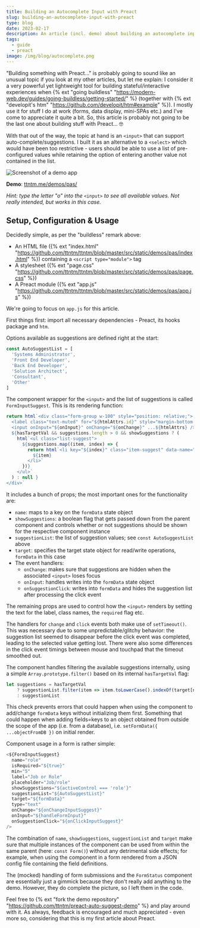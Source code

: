 ```yaml
---
title: Building an Autocomplete Input with Preact
slug: building-an-autocomplete-input-with-preact
type: blog
date: 2023-02-17
description: An article (incl. demo) about building an autocomplete input with Preact.
tags:
  - guide
  - preact
image: /img/blog/autocomplete.png
---
```


"Building something with Preact..." is probably going to sound like an unusual topic if you look at my other articles, but let me explain: I consider it a very powerful yet lightweight tool for building stateful/interactive experiences when {% ext "going buildless" "https://modern-web.dev/guides/going-buildless/getting-started/" %} (together with {% ext "developit's htm" "https://github.com/developit/htm#example" %}). I mostly use it for stuff I do at work (forms, data display, mini-SPAs etc.) and I've come to appreciate it quite a bit. So, this article is probably not going to be the last one about building stuff with Preact… 🤓

With that out of the way, the topic at hand is an `<input>` that can support auto-complete/suggestions. I built it as an alternative to a `<select>` which would have been too restrictive - users should be able to use a list of pre-configured values while retaining the option of entering another value not contained in the list.

<img src="/img/blog/autocomplete.png" class="img-fluid img-center" alt="Screenshot of a demo app">

**Demo**: [ttntm.me/demos/pas/](http://ttntm.me/demos/pas/)

*Hint: type the letter "o" into the* `<input>` *to see all available values. Not really intended, but works in this case.*

## Setup, Configuration & Usage

Decidedly simple, as per the "buildless" remark above:

- An HTML file ({% ext "index.html" "https://github.com/ttntm/ttntm/blob/master/src/static/demos/pas/index.html" %}) containing a `<script type="module">` tag
- A stylesheet ({% ext "page.css" "https://github.com/ttntm/ttntm/blob/master/src/static/demos/pas/page.css" %})
- A Preact module ({% ext "app.js" "https://github.com/ttntm/ttntm/blob/master/src/static/demos/pas/app.js" %})

We're going to focus on `app.js` for this article.

First things first: import all necessary dependencies - Preact, its hooks package and `htm`.

Options available as suggestions are defined right at the start:

```jsx
const AutoSuggestList = [
  'Systems Administrator',
  'Front End Developer',
  'Back End Developer',
  'Solution Architect',
  'Consultant',
  'Other'
]
```

The component wrapper for the `<input>` and the list of suggestions is called `FormInputSuggest`. This is its rendering function:

```jsx
return html`<div class="form-group w-100" style="position: relative;">
  <label class="text-muted" for="${htmlAttrs.id}" style="margin-bottom: 0.25rem;">${label}</label>
  <input onInput="${onInput}" onChange="${onChange}" ...${htmlAttrs} />
  ${hasTargetVal && suggestions.length > 0 && showSuggestions ? (
    html`<ul class="list-suggest">
      ${suggestions.map((item, index) => {
        return html`<li key="${index}" class="item-suggest" data-name="${name}" onClick="${onSuggestionClick}">
          ${item}
        </li>`
      })}
    </ul>`
  ) : null }
</div>`
```

It includes a bunch of props; the most important ones for the functionality are:

- `name`: maps to a key on the `formData` state object
- `showSuggestions`: a boolean flag that gets passed down from the parent component and controls whether or not suggestions should be shown for the respective component instance
- `suggestionList`: the list of suggestion values; see `const AutoSuggestList` above
- `target`: specifies the target state object for read/write operations, `formData` in this case
- The event handlers:
    - `onChange`: makes sure that suggestions are hidden when the associated `<input>` loses focus
    - `onInput`: handles writes into the `formData` state object
    - `onSuggestionClick`: writes into `formData` and hides the suggestion list after processing the click event

The remaining props are used to control how the `<input>` renders by setting the text for the label, class names, the `required` flag etc.

The handlers for `change` and `click` events both make use of `setTimeout()`. This was necessary due to some unpredictable/glitchy behavior: the suggestion list seemed to disappear before the click event was completed, leading to the selected value getting lost. There were also some differences in the click event timings between mouse and touchpad that the timeout smoothed out.

The component handles filtering the available suggestions internally, using a simple `Array.prototype.filter()` based on its internal `hasTargetVal` flag:

```jsx
let suggestions = hasTargetVal
    ? suggestionList.filter(item => item.toLowerCase().indexOf(target[name].toLowerCase()) > -1)
    : suggestionList
```

This check prevents errors that could happen when using the component to add/change `formData` keys without initializing them first. Something that could happen when adding fields=keys to an object obtained from outside the scope of the app (i.e. from a database), i.e. `setFormData({ ...objectFromDB })` on initial render.

Component usage in a form is rather simple:

```jsx
<${FormInputSuggest}
  name="role"
  isRequired="${true}"
  min="5"
  label="Job or Role"
  placeholder="Job/role"
  showSuggestions="${activeControl === 'role'}"
  suggestionList="${AutoSuggestList}"
  target="${formData}"
  type="text"
  onChange="${onChangeInputSuggest}"
  onInput="${handleFormInput}"
  onSuggestionClick="${onClickInputSuggest}"
/>
```

The combination of `name`, `showSuggestions`, `suggestionList` and `target` make sure that multiple instances of the component can be used from within the same parent (here: `const Form()`) without any detrimental side effects; for example, when using the component in a form rendered from a JSON config file containing the field definitions.

The (mocked) handling of form submissions and the `FormStatus` component are essentially just a gimmick because they don't really add anything to the demo. However, they do complete the picture, so I left them in the code.

Feel free to {% ext "fork the demo repository" "https://github.com/ttntm/preact-auto-suggest-demo" %} and play around with it. As always, feedback is encouraged and much appreciated - even more so, considering that this is my first article about Preact.
